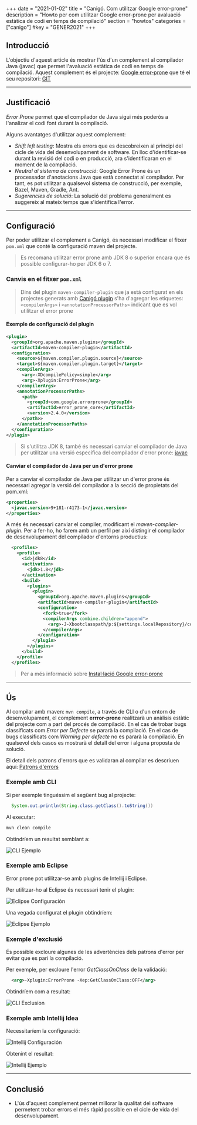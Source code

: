 +++
date        = "2021-01-02"
title       = "Canigó. Com utilitzar Google error-prone"
description = "Howto per com utilitzar Google error-prone per avaluació estàtica de codi en temps de compilació"
section     = "howtos"
categories  = ["canigo"]
#key         = "GENER2021"
+++


## Introducció

L'objectiu d'aquest article és mostrar l'ús d'un complement al compilador Java (javac) que permet l'avaluació estàtica de codi en temps de compilació. Aquest complement és el projecte: [Google error-prone](https://errorprone.info/) que té el seu repositori: [GIT](https://github.com/google/error-prone)

---
## Justificació

_Error Prone_ permet que el compilador de Java sigui més poderós a l'analizar el codi font durant la compilació. 

Alguns avantatges d'utilitzar aquest complement:

 * _Shift left testing_: Mostra els errors que es descobreixen al principi del cicle de vida del desenvolupament de software. En lloc d'identificar-se durant la revisió del codi o en producció, ara s'identificaran en el moment de la compilació.
 * _Neutral al sistema de construcció_: Google Error Prone és un processador d'anotacions Java que està connectat al compilador. Per tant, es pot utilitzar a qualsevol sistema de construcció, per exemple, Bazel, Maven, Gradle, Ant.
 * _Sugerencies de solució_: La solució del problema generalment es suggereix al mateix temps que s'identifica l'error.

---
## Configuració

Per poder utilitzar el complement a Canigó, és necessari modificar el fitxer `pom.xml` que conté la configuració maven del projecte. 

> Es recomana utilitzar error prone amb JDK 8 o superior encara que és possible configurar-ho per JDK 6 o 7.

### Canvis en el fitxer `pom.xml`

> Dins del plugin `maven-compiler-plugin` que ja està configurat en els projectes generats amb [Canigó plugin](https://canigo.ctti.gencat.cat/canigo/entorn-desenvolupament/) s'ha d'agregar les etiquetes: `<compilerArgs>` i `<annotationProcessorPaths>` indicant que es vol utilitzar el error prone

#### Exemple de configuració del plugin

```xml
<plugin>
  <groupId>org.apache.maven.plugins</groupId>
  <artifactId>maven-compiler-plugin</artifactId>
  <configuration>
    <source>${maven.compiler.plugin.source}</source>
    <target>${maven.compiler.plugin.target}</target>
    <compilerArgs>
      <arg>-XDcompilePolicy=simple</arg>
      <arg>-Xplugin:ErrorProne</arg>
    </compilerArgs>
    <annotationProcessorPaths>
      <path>
        <groupId>com.google.errorprone</groupId>
        <artifactId>error_prone_core</artifactId>
        <version>2.4.0</version>
      </path>>
    </annotationProcessorPaths>
  </configuration>
</plugin>
```

> Si s'utilitza JDK 8, també és necessari canviar el compilador de Java per utilitzar una versió específica del compilador d'error prone: [javac](github.com/google/error-prone-javac)

#### Canviar el compilador de Java per un d'error prone
 
 Per a canviar el compilador de Java per utilitzar un d'error prone és necessari agregar la versió del compilador a la secció de propietats del pom.xml:

```xml
<properties>
  <javac.version>9+181-r4173-1</javac.version>
</properties>
```

 A més és necessari canviar el compiler, modificant el *maven-compiler-plugin*. Per a fer-ho, ho farem amb un perfil per així distingir el compilador de desenvolupament del compilador d'entorns productius:

```xml
  <profiles>
    <profile>
      <id>jdk8</id>
      <activation>
        <jdk>1.8</jdk>
      </activation>
      <build>
        <plugins>
          <plugin>
            <groupId>org.apache.maven.plugins</groupId>
            <artifactId>maven-compiler-plugin</artifactId>
            <configuration>
              <fork>true</fork>
              <compilerArgs combine.children="append">
                <arg>-J-Xbootclasspath/p:${settings.localRepository}/com/google/errorprone/javac/${javac.version}/javac-${javac.version}.jar</arg>
              </compilerArgs>
            </configuration>
          </plugin>
        </plugins>
      </build>
    </profile>
  </profiles>
```

> Per a més informació sobre [Instal·lació Google error-prone](https://errorprone.info/docs/installation)

---
## Ús

Al compilar amb maven: `mvn compile`, a través de CLI o d'un entorn de desenvolupament, el complement **errror-prone** realitzarà un anàlisis estàtic del projecte com a part del procés de compilació. En el cas de trobar bugs classificats com _Error per Defecte_ se pararà la compilació. En el cas de bugs classificats com _Warning per defecte_ no es pararà la compilació. En qualsevol dels casos es mostrarà el detall del error i alguna proposta de solució.

El detall dels patrons d'errors que es validaran al compilar es descriuen aquí: [Patrons d'errors](https://errorprone.info/bugpatterns)

### Exemple amb CLI

Si per exemple tinguéssim el següent bug al projecte:

```java
  System.out.println(String.class.getClass().toString())
```

Al executar:

```sh
mvn clean compile
```

Obtindríem un resultat semblant a:

![CLI Ejemplo](/images/howtos/2021-01-02_error_prone_cli_example1.gif)

### Exemple amb Eclipse

Error prone pot utilitzar-se amb plugins de Intellij i Eclipse. 

Per utilitzar-ho al Eclipse és necessari tenir el plugin: 

![Eclipse Configuración](/images/howtos/2021-01-02_error_prone_ide_conf.gif)

Una vegada configurat el plugin obtindríem:

![Eclipse Ejemplo](/images/howtos/2021-01-02_error_prone_ide_example.gif)


### Exemple d'exclusió

És possible excloure algunes de les advertències dels patrons d'error per evitar que es pari la compilació.

Per exemple, per excloure l'error _GetClassOnClass_ de la validació:

```xml
  <arg>-Xplugin:ErrorProne -Xep:GetClassOnClass:OFF</arg>
```
Obtindríem com a resultat:

![CLI Exclusion](/images/howtos/2021-01-02_error_prone_cli_exclusion.gif)

### Exemple amb Intellij Idea

Necessitaríem la configuració:

![Intellij Configuración](/images/howtos/2021-01-02_error_prone_ide_conf2.gif)

Obtenint el resultat:

![Intellij Ejemplo](/images/howtos/2021-01-02_error_prone_ide_example2.gif)


---
## Conclusió

 * L'ús d'aquest complement permet millorar la qualitat del software permetent trobar errors el més ràpid possible en el cicle de vida del desenvolupament. 
